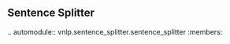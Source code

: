 Sentence Splitter
----------

.. automodule:: vnlp.sentence_splitter.sentence_splitter
    :members: